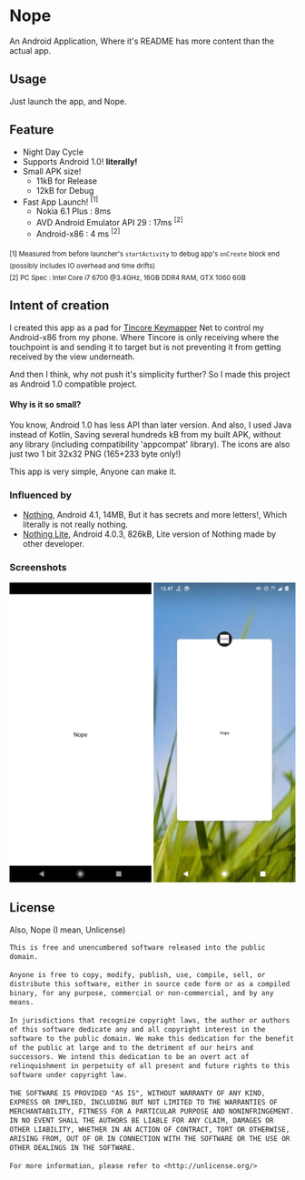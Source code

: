 # Nope
An Android Application, Where it's README has more content than the actual app.

## Usage
Just launch the app, and Nope.

## Feature
- Night Day Cycle
- Supports Android 1.0! **literally!**
- Small APK size!
    - 11kB for Release
    - 12kB for Debug
- Fast App Launch! <sup>[1]</sup>
    - Nokia 6.1 Plus : 8ms
    - AVD Android Emulator API 29 : 17ms <sup>[2]</sup>
    - Android-x86 : 4 ms <sup>[2]</sup>

<sub>[1] Measured from before launcher's `startActivity` to debug app's `onCreate` block end (possibly includes IO overhead and time drifts)</sub><br/><sub>[2] PC Spec : Intel Core i7 6700 @3.4GHz, 16GB DDR4 RAM, GTX 1060 6GB</sub>

## Intent of creation
I created this app as a pad for [Tincore Keymapper](https://play.google.com/store/apps/details?id=com.tincore.and.keymapper&hl=en) Net to control my Android-x86 from my phone. Where Tincore is only receiving where the touchpoint is and sending it to target but is not preventing it from getting received by the view underneath.

And then I think, why not push it's simplicity further? So I made this project as Android 1.0 compatible project.

#### Why is it so small?
You know, Android 1.0 has less API than later version. And also, I used Java instead of Kotlin, Saving several hundreds kB from my built APK, without any library (including compatibility 'appcompat' library). The icons are also just two 1 bit 32x32 PNG (165+233 byte only!)

This app is very simple, Anyone can make it.

### Influenced by
- [Nothing](https://play.google.com/store/apps/details?id=com.gorro.nothing&hl=in&gl=US), Android 4.1, 14MB, But it has secrets and more letters!, Which literally is not really nothing.
- [Nothing Lite](https://play.google.com/store/apps/details?id=com.asurya.nothinglite&hl=en_US&gl=US), Android 4.0.3, 826kB, Lite version of Nothing made by other developer.

### Screenshots
<img src="readme_asset/app.jpeg"
                    alt="App View"
                    width="250" />
<img src="readme_asset/recent.jpeg"
                    alt="Recent View"
                    width="250" />

## License
Also, Nope (I mean, Unlicense)
````
This is free and unencumbered software released into the public domain.

Anyone is free to copy, modify, publish, use, compile, sell, or
distribute this software, either in source code form or as a compiled
binary, for any purpose, commercial or non-commercial, and by any
means.

In jurisdictions that recognize copyright laws, the author or authors
of this software dedicate any and all copyright interest in the
software to the public domain. We make this dedication for the benefit
of the public at large and to the detriment of our heirs and
successors. We intend this dedication to be an overt act of
relinquishment in perpetuity of all present and future rights to this
software under copyright law.

THE SOFTWARE IS PROVIDED "AS IS", WITHOUT WARRANTY OF ANY KIND,
EXPRESS OR IMPLIED, INCLUDING BUT NOT LIMITED TO THE WARRANTIES OF
MERCHANTABILITY, FITNESS FOR A PARTICULAR PURPOSE AND NONINFRINGEMENT.
IN NO EVENT SHALL THE AUTHORS BE LIABLE FOR ANY CLAIM, DAMAGES OR
OTHER LIABILITY, WHETHER IN AN ACTION OF CONTRACT, TORT OR OTHERWISE,
ARISING FROM, OUT OF OR IN CONNECTION WITH THE SOFTWARE OR THE USE OR
OTHER DEALINGS IN THE SOFTWARE.

For more information, please refer to <http://unlicense.org/>
````

